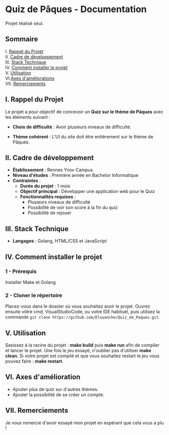 # Quiz de Pâques - Documentation

Projet réalisé seul.

## Sommaire
I. [Rappel du Projet](#i-rappel-du-projet)  
II. [Cadre de développement](#ii-cadre-de-développement)  
III. [Stack Technique](#iii-stack-technique)  
IV. [Comment installer le projet](#iv-comment-installer-le-projet)  
V. [Utilisation](#v-utilisation)  
VI.[Axes d'améliorations](#vi-axes-damélioration)  
VII. [Remerciements](#viii-remerciements)  


## I. Rappel du Projet

Le projet a pour objectif de concevoir un **Quiz sur le thème de Pâques** avec les éléments suivant :

- **Choix de difficulté** : Avoir plusieurs niveaux de difficulté.

- **Thème cohérent** : L'UI du site doit être entièrement sur le thème de Pâques.

## II. Cadre de développement

- **Établissement** : Rennes Ynov Campus
- **Niveau d'études** : Première année en Bachelor Informatique
- **Contraintes** :
    * **Durée du projet** : 1 mois
    * **Objectif principal** : Développer une application web pour le Quiz
    * **Fonctionnalités requises** :
        - Plusieurs niveaux de difficulté
        - Possibilité de voir son score à la fin du quiz
        - Possibilité de rejouer

## III. Stack Technique

- **Langages** : Golang, HTML/CSS et JavaScript

## IV. Comment installer le projet

### 1 - Prérequis

Installer Make et Golang

### 2 - Cloner le répertoire

Placez-vous dans le dossier où vous souhaitez avoir le projet.
Ouvrez ensuite vôtre cmd, VisualStudioCode, ou votre IDE habituel, puis utilisez la commande ``git clone https://github.com/Elouanche/Quiz_de_Paques.git``.

## V. Utilisation

Sasissez à la racine du projet : **make build** puis **make run** afin de compiler et lancer le projet. 
Une fois le jeu essayé, n'oublier pas d'utiliser **make clean**.
Si votre projet est compilé et que vous souhaitez restart le jeu vous pouvez faire : **make restart**.

## VI. Axes d'amélioration

   - Ajouter plus de quiz sur d'autres thèmes.
   - Ajouter la possibilité de se créer un compte.

## VII. Remerciements

Je vous remercie d'avoir essayé mon projet en espérant que cela vous a plu !
